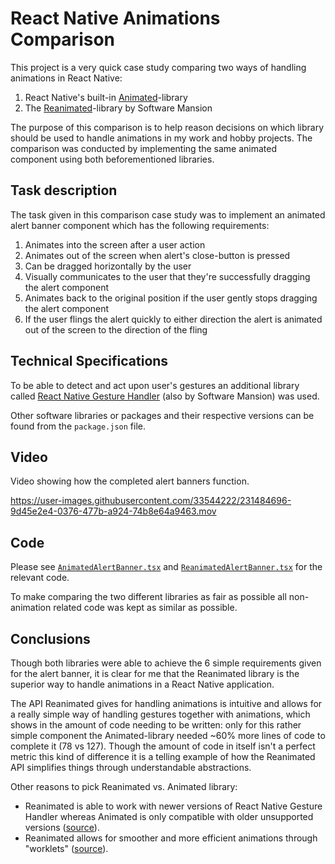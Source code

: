 # React Native Animations Comparison

This project is a very quick case study comparing two ways of handling animations in React Native:

1. React Native's built-in [Animated](https://reactnative.dev/docs/animated)-library
2. The [Reanimated](https://docs.swmansion.com/react-native-reanimated/)-library by Software Mansion

The purpose of this comparison is to help reason decisions on which library should be used to handle animations in my work and hobby projects. 
The comparison was conducted by implementing the same animated component using both beforementioned libraries.

## Task description

The task given in this comparison case study was to implement an animated alert banner component which has the following requirements:

1. Animates into the screen after a user action
2. Animates out of the screen when alert's close-button is pressed
3. Can be dragged horizontally by the user
4. Visually communicates to the user that they're successfully dragging the alert component
5. Animates back to the original position if the user gently stops dragging the alert component
6. If the user flings the alert quickly to either direction the alert is animated out of the screen to the direction of the fling

## Technical Specifications

To be able to detect and act upon user's gestures an additional library called [React Native Gesture Handler](https://docs.swmansion.com/react-native-gesture-handler/docs/) (also by Software Mansion) was used.

Other software libraries or packages and their respective versions can be found from the `package.json` file.

## Video

Video showing how the completed alert banners function.

https://user-images.githubusercontent.com/33544222/231484696-9d45e2e4-0376-477b-a924-74b8e64a9463.mov

## Code

Please see [`AnimatedAlertBanner.tsx`](https://github.com/OttoLaitinen/ReactNativeAnimationsComparison/blob/main/src/components/AlertBanner/AnimatedAlertBanner.tsx) and [`ReanimatedAlertBanner.tsx`](https://github.com/OttoLaitinen/ReactNativeAnimationsComparison/blob/main/src/components/AlertBanner/ReanimatedAlertBanner.tsx) for the relevant code.

To make comparing the two different libraries as fair as possible all non-animation related code was kept as similar as possible.

## Conclusions

Though both libraries were able to achieve the 6 simple requirements given for the alert banner, it is clear for me that the Reanimated library is the superior way to handle animations in a React Native application. 

The API Reanimated gives for handling animations is intuitive and allows for a really simple way of handling gestures together with animations, which shows in the amount of code needing to be written:
only for this rather simple component the Animated-library needed ~60% more lines of code to complete it (78 vs 127). Though the amount of code in itself isn't a perfect metric this kind of difference it is a telling example of how the Reanimated API simplifies things through understandable abstractions.

Other reasons to pick Reanimated vs. Animated library: 
- Reanimated is able to work with newer versions of React Native Gesture Handler whereas Animated is only compatible with older unsupported versions ([source](https://docs.swmansion.com/react-native-gesture-handler/docs/api/gestures/gesture-detector)).
- Reanimated allows for smoother and more efficient animations through "worklets" ([source](https://docs.swmansion.com/react-native-reanimated/docs)).
